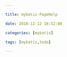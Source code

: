 ```yaml
---

title: mybatis-PageHelp

date: 2018-12-12 16:52:00

categories: [mybatis]

tags: [mybatis,todo]

---
```






<!--more-->